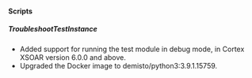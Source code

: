 
#### Scripts
##### TroubleshootTestInstance
- Added support for running the test module in debug mode, in Cortex XSOAR version 6.0.0 and above.
- Upgraded the Docker image to demisto/python3:3.9.1.15759.
